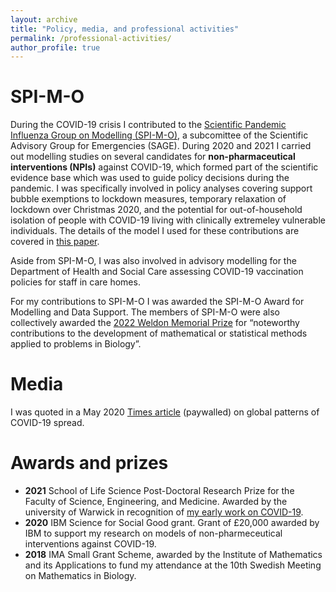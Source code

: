 ```yaml
---
layout: archive
title: "Policy, media, and professional activities"
permalink: /professional-activities/
author_profile: true
---
```


# SPI-M-O

During the COVID-19 crisis I contributed to the
 [Scientific Pandemic Influenza Group on Modelling (SPI-M-O)](https://www.gov.uk/government/publications/scientific-advisory-group-for-emergencies-sage-coronavirus-covid-19-response-membership/list-of-participants-of-sage-and-related-sub-groups#scientific-pandemic-influenza-group-on-modelling-spi-m-o),
 a subcomittee of the Scientific Advisory Group for Emergencies (SAGE).
 During 2020 and 2021 I carried out modelling studies on several candidates for **non-pharmaceutical interventions (NPIs)** against COVID-19,
 which formed part of the scientific evidence base which was used to guide policy decisions during the pandemic.
 I was specifically involved in policy analyses covering support bubble exemptions to lockdown measures,
 temporary relaxation of lockdown over Christmas 2020,
 and the potential for out-of-household isolation of people with COVID-19 living with clinically extremeley vulnerable individuals.
 The details of the model I used for these contributions are covered in [this paper](https://doi.org/10.1371/journal.pcbi.1010390).

Aside from SPI-M-O, I was also involved in advisory modelling for the Department of Health and Social Care assessing COVID-19 vaccination policies for staff in care homes.

For my contributions to SPI-M-O I was awarded the SPI-M-O Award for Modelling and Data Support.
 The members of SPI-M-O were also collectively awarded the
 [2022 Weldon Memorial Prize](https://www.ox.ac.uk/event/modelling-covid-19-pandemic-uk-weldon-memorial-prize-lecture-2022)
 for “noteworthy contributions to the development of mathematical or statistical methods applied to problems in Biology”.
 
 # Media
 
 I was quoted in a May 2020 [Times article](https://www.thetimes.co.uk/article/coronavirus-why-some-countries-seem-to-have-escaped-its-grip-xdr7js8z6)
  (paywalled) on global patterns of COVID-19 spread.
  
  # Awards and prizes
  
  * **2021** School of Life Science Post-Doctoral Research Prize for the Faculty of Science, Engineering, and Medicine.
  Awarded by the university of Warwick in recognition of [my early work on COVID-19](https://doi.org/10.1371/journal.pcbi.1008031).
  * **2020** IBM Science for Social Good grant. Grant of £20,000 awarded by IBM to support my research on models of non-pharmeceutical interventions against COVID-19.
  * **2018** IMA Small Grant Scheme, awarded by the Institute of Mathematics and its Applications to fund my attendance at the 10th Swedish Meeting on Mathematics in Biology.
